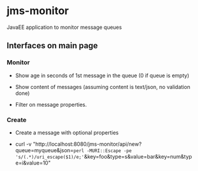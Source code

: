 # jms-monitor
JavaEE application to monitor message queues

## Interfaces on main page

### Monitor

 * Show age in seconds of 1st message in the queue (0 if queue is empty)

 * Show content of messages (assuming content is text/json, no validation done)

 * Filter on message properties.

### Create

 * Create a message with optional properties

 * curl -v "http://localhost:8080/jms-monitor/api/new?queue=myqueue&json=`perl -MURI::Escape -pe 's/(.*)/uri_escape($1)/e;'`&key=foo&type=s&value=bar&key=num&type=i&value=10"